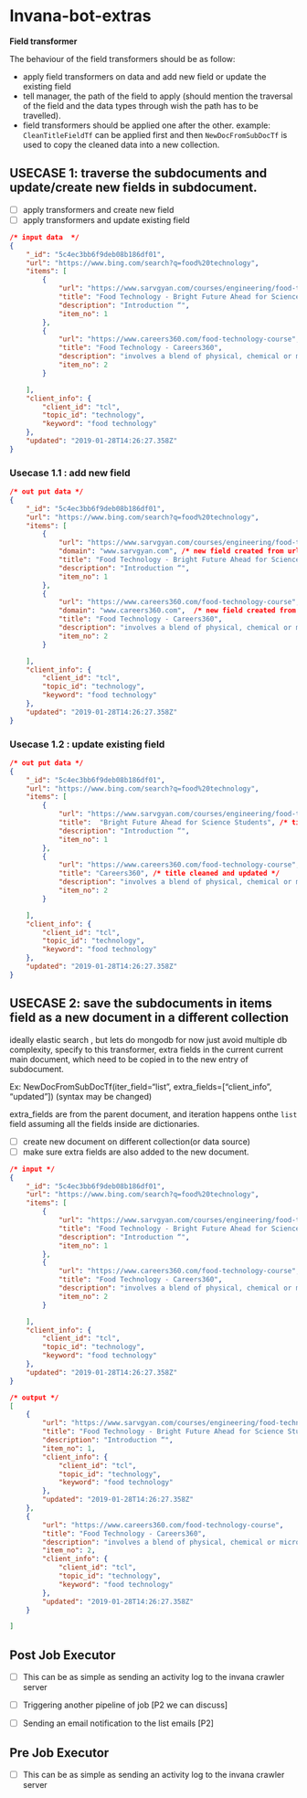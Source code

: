 # Invana-bot-extras




**Field transformer** 

The behaviour of the field transformers should be as follow:

- apply field transformers on data and add new field or update the existing field
- tell manager, the path of the field to apply (should mention the traversal of the field and the data types  through wish the path has to be travelled).
- field transformers should be applied one after the other. example: `CleanTitleFieldTf` can be applied first
 and then `NewDocFromSubDocTf` is used to copy the cleaned data into a new collection.



## USECASE 1: traverse the subdocuments and update/create new fields in subdocument.

- [ ] apply transformers and create new field
- [ ] apply transformers and update existing field

```json
/* input data  */
{
    "_id": "5c4ec3bb6f9deb08b186df01",
    "url": "https://www.bing.com/search?q=food%20technology",
    "items": [
        {
            "url": "https://www.sarvgyan.com/courses/engineering/food-technology",
            "title": "Food Technology - Bright Future Ahead for Science Students",
            "description": "Introduction “",
            "item_no": 1
        },
        {
            "url": "https://www.careers360.com/food-technology-course",
            "title": "Food Technology - Careers360",
            "description": "involves a blend of physical, chemical or microbiological processes and techniques for transforming raw ingredients into",
            "item_no": 2
        }

    ],
    "client_info": {
        "client_id": "tcl",
        "topic_id": "technology",
        "keyword": "food technology"
    },
    "updated": "2019-01-28T14:26:27.358Z"
}
```

### Usecase 1.1 : add new field
```json
/* out put data */
{
    "_id": "5c4ec3bb6f9deb08b186df01",
    "url": "https://www.bing.com/search?q=food%20technology",
    "items": [
        {
            "url": "https://www.sarvgyan.com/courses/engineering/food-technology",
            "domain": "www.sarvgyan.com", /* new field created from url field */
            "title": "Food Technology - Bright Future Ahead for Science Students",
            "description": "Introduction “",
            "item_no": 1
        },
        {
            "url": "https://www.careers360.com/food-technology-course",
            "domain": "www.careers360.com",  /* new field created from url field */
            "title": "Food Technology - Careers360",
            "description": "involves a blend of physical, chemical or microbiological processes and techniques for transforming raw ingredients into",
            "item_no": 2
        }

    ],
    "client_info": {
        "client_id": "tcl",
        "topic_id": "technology",
        "keyword": "food technology"
    },
    "updated": "2019-01-28T14:26:27.358Z"
}

```

### Usecase 1.2 : update existing field
```json
/* out put data */
{
    "_id": "5c4ec3bb6f9deb08b186df01",
    "url": "https://www.bing.com/search?q=food%20technology",
    "items": [
        {
            "url": "https://www.sarvgyan.com/courses/engineering/food-technology",
            "title":  "Bright Future Ahead for Science Students", /* title cleaned and updated */
            "description": "Introduction “",
            "item_no": 1
        },
        {
            "url": "https://www.careers360.com/food-technology-course", 
            "title": "Careers360", /* title cleaned and updated */
            "description": "involves a blend of physical, chemical or microbiological processes and techniques for transforming raw ingredients into",
            "item_no": 2
        }

    ],
    "client_info": {
        "client_id": "tcl",
        "topic_id": "technology",
        "keyword": "food technology"
    },
    "updated": "2019-01-28T14:26:27.358Z"
}

```
   

## USECASE 2:  save the subdocuments in items field as a new document in a different collection 

ideally elastic search , but lets do mongodb for now just avoid multiple db complexity, 
specify to this transformer, extra fields in the current current main document, 
which need to be copied in to the new entry of subdocument.
 
Ex: NewDocFromSubDocTf(iter_field=“list”, extra_fields=[“client_info”, “updated”]) (syntax may be changed)

extra_fields are from the parent document, and iteration happens onthe `list` field assuming all the fields 
inside are dictionaries.

- [ ] create new document on different collection(or data source)
- [ ] make sure extra fields are also added to the new document.

```json
/* input */
{
    "_id": "5c4ec3bb6f9deb08b186df01",
    "url": "https://www.bing.com/search?q=food%20technology",
    "items": [
        {
            "url": "https://www.sarvgyan.com/courses/engineering/food-technology",
            "title": "Food Technology - Bright Future Ahead for Science Students",
            "description": "Introduction “",
            "item_no": 1
        },
        {
            "url": "https://www.careers360.com/food-technology-course",
            "title": "Food Technology - Careers360",
            "description": "involves a blend of physical, chemical or microbiological processes and techniques for transforming raw ingredients into",
            "item_no": 2
        }

    ],
    "client_info": {
        "client_id": "tcl",
        "topic_id": "technology",
        "keyword": "food technology"
    },
    "updated": "2019-01-28T14:26:27.358Z"
}
```

```json
/* output */
[
    {
        "url": "https://www.sarvgyan.com/courses/engineering/food-technology",
        "title": "Food Technology - Bright Future Ahead for Science Students",
        "description": "Introduction “",
        "item_no": 1,
        "client_info": {
            "client_id": "tcl",
            "topic_id": "technology",
            "keyword": "food technology"
        },
        "updated": "2019-01-28T14:26:27.358Z"
    },
    {
        "url": "https://www.careers360.com/food-technology-course",
        "title": "Food Technology - Careers360",
        "description": "involves a blend of physical, chemical or microbiological processes and techniques for transforming raw ingredients into",
        "item_no": 2,
        "client_info": {
            "client_id": "tcl",
            "topic_id": "technology",
            "keyword": "food technology"
        },
        "updated": "2019-01-28T14:26:27.358Z"
    }

]

```
## Post Job Executor

- [ ] This can be as simple as sending an activity log to the invana crawler server
- [ ] Triggering another pipeline of job [P2 we can discuss]
- [ ] Sending an email notification to the list emails [P2]


## Pre Job Executor

- [ ] This can be as simple as sending an activity log to the invana crawler server







